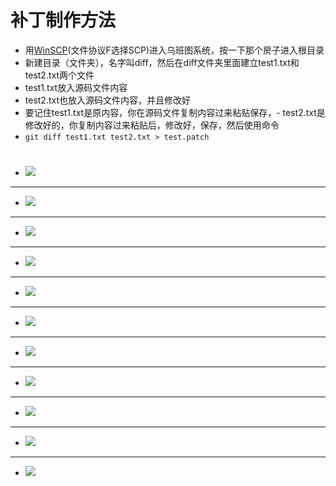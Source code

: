# 补丁制作方法
- 用[WinSCP](https://winscp.net/eng/download.php)(文件协议F选择SCP)进入乌班图系统，按一下那个房子进入根目录
- 新建目录（文件夹），名字叫diff，然后在diff文件夹里面建立test1.txt和test2.txt两个文件
- test1.txt放入源码文件内容
- test2.txt也放入源码文件内容，并且修改好
- 要记住test1.txt是原内容，你在源码文件复制内容过来粘贴保存，- test2.txt是修改好的，你复制内容过来粘贴后，修改好，保存，然后使用命令
- `git diff test1.txt test2.txt > test.patch`
#
- <img src="https://github.com/kurumiess/OP_README/blob/master/doc/buding1.png" />
---
- <img src="https://github.com/kurumiess/OP_README/blob/master/doc/buding2.png" />
---
- <img src="https://github.com/kurumiess/OP_README/blob/master/doc/buding3.png" />
---
- <img src="https://github.com/kurumiess/OP_README/blob/master/doc/buding4.png" />
---
- <img src="https://github.com/kurumiess/OP_README/blob/master/doc/buding5.png" />
---
- <img src="https://github.com/kurumiess/OP_README/blob/master/doc/buding6.png" />
---
- <img src="https://github.com/kurumiess/OP_README/blob/master/doc/buding7.png" />
---
- <img src="https://github.com/kurumiess/OP_README/blob/master/doc/buding8.png" />
---
- <img src="https://github.com/kurumiess/OP_README/blob/master/doc/buding9.png" />
---
- <img src="https://github.com/kurumiess/OP_README/blob/master/doc/buding10.png" />
---
- <img src="https://github.com/kurumiess/OP_README/blob/master/doc/buding11.png" />
